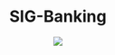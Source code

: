 <h1 align="center"> SIG-Banking </h1>

<p align="center">
<img src="http://img.shields.io/static/v1?label=STATUS&message=EM%20FINALIZADO&color=GREEN&style=for-the-badge"/>
</p>
